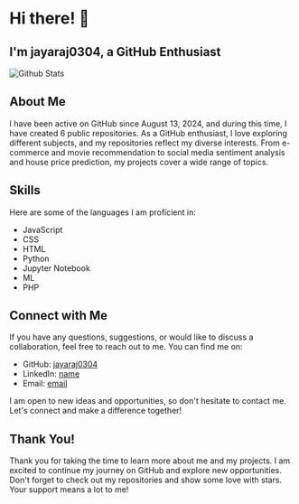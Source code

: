 # Hi there! 👋

## I'm jayaraj0304, a GitHub Enthusiast

![Github Stats](https://github-readme-stats.vercel.app/api?username=jayaraj0304)

## About Me

I have been active on GitHub since August 13, 2024, and during this time, I have created 6 public repositories. As a GitHub enthusiast, I love exploring different subjects, and my repositories reflect my diverse interests. From e-commerce and movie recommendation to social media sentiment analysis and house price prediction, my projects cover a wide range of topics.

## Skills

Here are some of the languages I am proficient in:

- JavaScript
- CSS
- HTML
- Python
- Jupyter Notebook
- ML
- PHP

## Connect with Me

If you have any questions, suggestions, or would like to discuss a collaboration, feel free to reach out to me. You can find me on:

- GitHub: [jayaraj0304](https://github.com/jayaraj0304)
- LinkedIn: [name](www.linkedin.com/in/jayaraj-thamatam1)
- Email: [email](mailto:jayarajthamatam123@gmail.com)

I am open to new ideas and opportunities, so don't hesitate to contact me. Let's connect and make a difference together!

## Thank You!

Thank you for taking the time to learn more about me and my projects. I am excited to continue my journey on GitHub and explore new opportunities. Don't forget to check out my repositories and show some love with stars. Your support means a lot to me!
